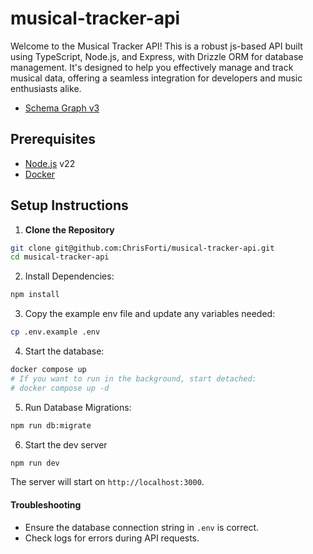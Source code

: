 # musical-tracker-api

Welcome to the Musical Tracker API! This is a robust js-based API built using TypeScript, Node.js, and Express, with Drizzle ORM for database management. It's designed to help you effectively manage and track musical data, offering a seamless integration for developers and music enthusiasts alike.

- [Schema Graph v3](https://drawsql.app/teams/david-ruvinskiy/diagrams/musical-tracker-app-v3)

## Prerequisites

- [Node.js](https://nodejs.org/) v22
- [Docker](https://docs.docker.com/)

## Setup Instructions

1. **Clone the Repository**

```bash
git clone git@github.com:ChrisForti/musical-tracker-api.git
cd musical-tracker-api
```

2. Install Dependencies:

```sh
npm install
```

3. Copy the example env file and update any variables needed:

```sh
cp .env.example .env
```

4. Start the database:

```sh
docker compose up
# If you want to run in the background, start detached:
# docker compose up -d
```

5.  Run Database Migrations:

```sh
npm run db:migrate
```

6.  Start the dev server

```sh
npm run dev
```

The server will start on `http://localhost:3000`.

#### Troubleshooting

- Ensure the database connection string in `.env` is correct.
- Check logs for errors during API requests.
